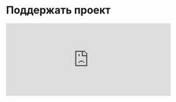 # Поддержать проект 


<iframe frameborder="0" allowtransparency="true" scrolling="no" src="https://money.yandex.ru/embed/shop.xml?account=410012509567596&quickpay=shop&payment-type-choice=on&writer=seller&targets=%D0%9A%D0%BD%D0%B8%D0%B3%D0%B0+OpenMP+&targets-hint=&default-sum=100&button-text=04&successURL=" width="450" height="198"></iframe>